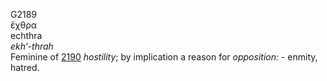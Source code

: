G2189  
ἔχθρα  
echthra  
*ekh‘-thrah*  
Feminine of [2190](g2190) *hostility*; by implication a reason for
*opposition:* - enmity, hatred.  
